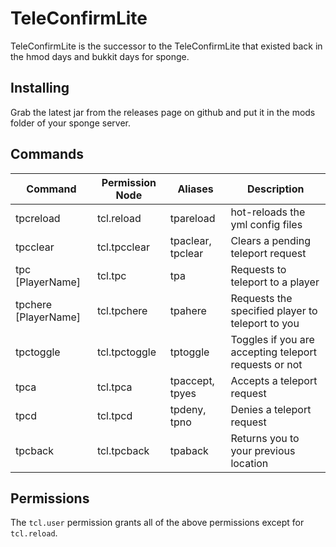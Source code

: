 # TeleConfirmLite
TeleConfirmLite is the successor to the TeleConfirmLite that existed back in the hmod days and bukkit days for sponge.

## Installing
Grab the latest jar from the releases page on github and put it in the mods folder of your sponge server.

## Commands
| Command  | Permission Node | Aliases | Description |
| -------- | --------------- | ------- | ----------- |
| tpcreload  | tcl.reload  | tpareload | hot-reloads the yml config files |
| tpcclear  | tcl.tpcclear | tpaclear, tpclear  | Clears a pending teleport request  |
| tpc [PlayerName] | tcl.tpc | tpa  |  Requests to teleport to a player |
| tpchere [PlayerName] | tcl.tpchere | tpahere | Requests the specified player to teleport to you  |
| tpctoggle | tcl.tpctoggle  | tptoggle | Toggles if you are accepting teleport requests or not  |
| tpca | tcl.tpca | tpaccept, tpyes | Accepts a teleport request  |
| tpcd | tcl.tpcd | tpdeny, tpno  | Denies a teleport request |
| tpcback | tcl.tpcback | tpaback  | Returns you to your previous location |

## Permissions
The ```tcl.user``` permission grants all of the above permissions except for ```tcl.reload```.
